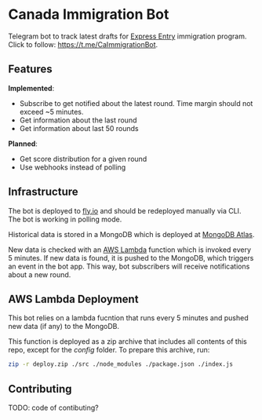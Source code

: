 # Canada Immigration Bot

Telegram bot to track latest drafts for [Express Entry](https://www.canada.ca/en/immigration-refugees-citizenship/services/immigrate-canada/express-entry.html) immigration program. Click to follow: https://t.me/CaImmigrationBot.

## Features

**Implemented**:

- Subscribe to get notified about the latest round. Time margin should not exceed ~5 minutes.
- Get information about the last round
- Get information about last 50 rounds

**Planned**:

- Get score distribution for a given round
- Use webhooks instead of polling

## Infrastructure

The bot is deployed to [fly.io](http://fly.io/) and should be redeployed manually via CLI. The bot is working in polling mode.

Historical data is stored in a MongoDB which is deployed at [MongoDB Atlas](https://www.mongodb.com/atlas).

New data is checked with an [AWS Lambda](https://aws.amazon.com/lambda/) function which is invoked every 5 minutes. If new data is found, it is pushed to the MongoDB, which triggers an event in the bot app. This way, bot subscribers will receive notifications about a new round.

## AWS Lambda Deployment

This bot relies on a lambda fucntion that runs every 5 minutes and pushed new data (if any) to the MongoDB.

This function is deployed as a zip archive that includes all contents of this repo, except for the _config_ folder. To prepare this archive, run:

```sh
zip -r deploy.zip ./src ./node_modules ./package.json ./index.js
```

## Contributing

TODO: code of contibuting?
